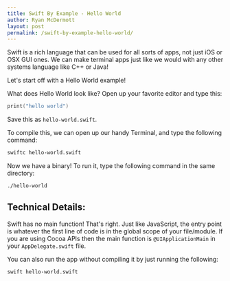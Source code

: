 ```yaml
---
title: Swift By Example - Hello World
author: Ryan McDermott
layout: post
permalink: /swift-by-example-hello-world/
---
```

Swift is a rich language that can be used for all sorts of apps, not just iOS or OSX GUI ones. We can make terminal apps just like we would with any other systems language like C++ or Java!

Let's start off with a Hello World example!

What does Hello World look like? Open up your favorite editor and type this:

```swift
print("hello world")
```

Save this as `hello-world.swift`.

To compile this, we can open up our handy Terminal, and type the following command:

```bash
swiftc hello-world.swift
```

Now we have a binary! To run it, type the following command in the same directory:
```bash
./hello-world
```

## Technical Details:
Swift has no main function! That's right. Just like JavaScript, the entry point is whatever the first line of code is in the global scope of your file/module. If you are using Cocoa APIs then the main function is `@UIApplicationMain` in your `AppDelegate.swift` file.

You can also run the app without compiling it by just running the following:

```bash
swift hello-world.swift
```
